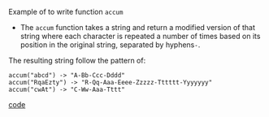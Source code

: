 Example of to write function `accum` 

- The `accum` function takes a string and return a modified version of that string where each character is repeated a number of times based on its position in the original string, separated by hyphens`-`.

The resulting string follow the pattern of:
```
accum("abcd") -> "A-Bb-Ccc-Dddd"
accum("RqaEzty") -> "R-Qq-Aaa-Eeee-Zzzzz-Tttttt-Yyyyyyy"
accum("cwAt") -> "C-Ww-Aaa-Tttt"

``` 
[code](https://github.com/kihuni/CodeWars_problems/blob/main/Day7/prob7.py)
